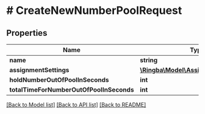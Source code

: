 # # CreateNewNumberPoolRequest

## Properties

Name | Type | Description | Notes
------------ | ------------- | ------------- | -------------
**name** | **string** |  |
**assignmentSettings** | [**\Ringba\Model\AssignmentSettings41**](AssignmentSettings41.md) |  |
**holdNumberOutOfPoolInSeconds** | **int** |  |
**totalTimeForNumberOutOfPoolInSeconds** | **int** |  |

[[Back to Model list]](../../README.md#models) [[Back to API list]](../../README.md#endpoints) [[Back to README]](../../README.md)
